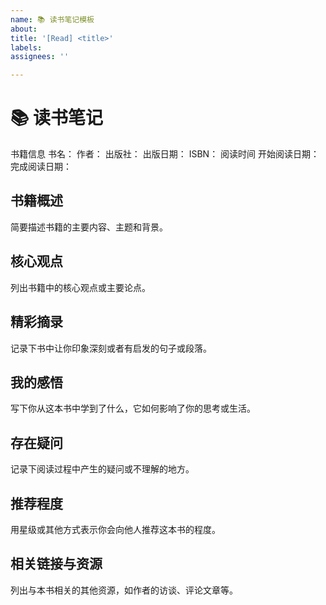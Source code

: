 ```yaml
---
name: 📚 读书笔记模板
about: 
title: '[Read] <title>'
labels: 
assignees: ''

---
```


# 📚 读书笔记

书籍信息
书名：
作者：
出版社：
出版日期：
ISBN：
阅读时间
开始阅读日期：
完成阅读日期：

## 书籍概述

简要描述书籍的主要内容、主题和背景。

## 核心观点

列出书籍中的核心观点或主要论点。

## 精彩摘录

记录下书中让你印象深刻或者有启发的句子或段落。

## 我的感悟

写下你从这本书中学到了什么，它如何影响了你的思考或生活。

## 存在疑问

记录下阅读过程中产生的疑问或不理解的地方。

## 推荐程度

用星级或其他方式表示你会向他人推荐这本书的程度。

## 相关链接与资源

列出与本书相关的其他资源，如作者的访谈、评论文章等。
